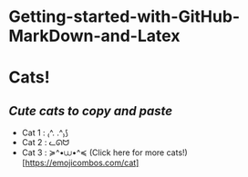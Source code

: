 # Getting-started-with-GitHub-MarkDown-and-Latex

# **Cats**!
## _Cute cats to copy and paste_
* Cat 1 : ₍^. .^₎⟆
* Cat 2 : ᓚᘏᗢ
* Cat 3 : ≽^•⩊•^≼
(Click here for more cats!)[https://emojicombos.com/cat]
